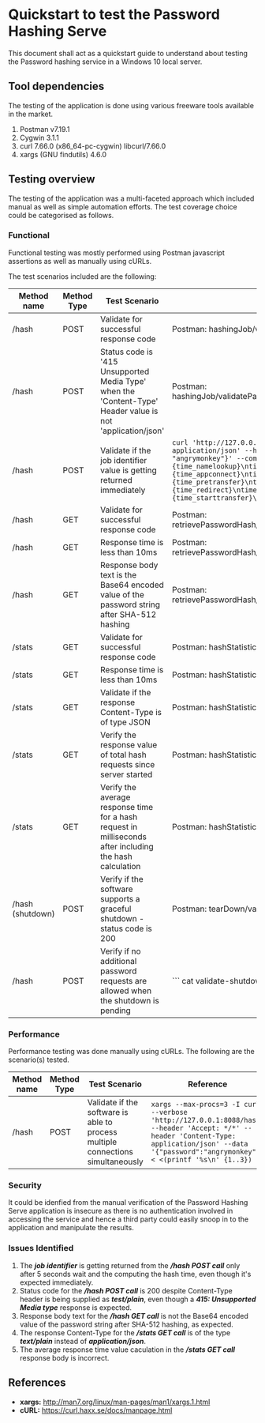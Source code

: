 # Quickstart to test the Password Hashing Serve #
This document shall act as a quickstart guide to understand about testing the Password hashing service in a Windows 10 local server.

## Tool dependencies ##
The testing of the application is done using various freeware tools available in the market.
1. Postman v7.19.1
2. Cygwin 3.1.1
3. curl 7.66.0 (x86_64-pc-cygwin) libcurl/7.66.0
4. xargs (GNU findutils) 4.6.0

## Testing overview ##
The testing of the application was a multi-faceted approach which included manual as well as simple automation efforts. The test coverage choice could be categorised as follows.

### Functional ###
Functional testing was mostly performed using Postman javascript assertions as well as manually using cURLs. 

The test scenarios included are the following:

Method name  | Method Type | Test Scenario | Reference | Test Result
------------- | ------------- | ------------- | ------------- | -------------
/hash | POST | Validate for successful response code | Postman: hashingJob/validatePasswordHashEndpointFunctionality | <span style="color:green">*Pass*</span>
/hash | POST | Status code is '415 Unsupported Media Type' when the 'Content-Type' Header value is not 'application/json' | Postman: hashingJob/validatePasswordHashEndpointForUnsupportedMediaType | <span style="color:red">*Fail*</span>
/hash | POST | Validate if the job identifier value is getting returned immediately | ``` curl 'http://127.0.0.1:8088/hash' --header 'Content-Type: application/json' --header 'Accept: */*' --data-raw '{"password": "angrymonkey"}' --compressed -s -o /dev/null -w  "\ntime_namelookup:  %{time_namelookup}\ntime_connect:  %{time_connect}\ntime_appconnect:  %{time_appconnect}\ntime_pretransfer:  %{time_pretransfer}\ntime_redirect:  %{time_redirect}\ntime_starttransfer:  %{time_starttransfer}\n__________\ntime_total:  %{time_total}\n" ``` | <span style="color:red">*Fail*</span>
/hash | GET | Validate for successful response code | Postman: retrievePasswordHash/validateHashedPasswordRetrievalEndpointFunctionality | <span style="color:green">*Pass*</span>
/hash | GET | Response time is less than 10ms | Postman: retrievePasswordHash/validateHashedPasswordRetrievalEndpointFunctionality | <span style="color:green">*Pass*</span>
/hash | GET | Response body text is the Base64 encoded value of the password string after SHA-512 hashing | Postman: retrievePasswordHash/validateHashedPasswordRetrievalEndpointFunctionality | <span style="color:red">*Fail*</span>
/stats | GET | Validate for successful response code | Postman: hashStatistics/valiateHashingStatsEndpointFunctionality | <span style="color:green">*Pass*</span>
/stats | GET | Response time is less than 10ms | Postman: hashStatistics/valiateHashingStatsEndpointFunctionality | <span style="color:green">*Pass*</span>
/stats | GET | Validate if the response Content-Type is of type JSON | Postman: hashStatistics/valiateHashingStatsEndpointFunctionality | <span style="color:red">*Fail*</span>
/stats | GET | Verify the response value of total hash requests since server started | Postman: hashStatistics/valiateHashingStatsEndpointFunctionality | <span style="color:green">*Pass*</span>
/stats | GET | Verify the average response time for a hash request in milliseconds after including the hash calculation | Postman: hashStatistics/valiateHashingStatsEndpointFunctionality | <span style="color:red">*Fail*</span>
/hash (shutdown) | POST | Verify if the software supports a graceful shutdown - status code is 200 | Postman: tearDown/validateShutdownEndpointResponseCode | <span style="color:green">*Pass*</span>
/hash | POST | Verify if no additional password requests are allowed when the shutdown is pending | ``` cat validate-shutdown-functionality | while read n; do printf "%q\n" "$n"; done | xargs --max-procs=2 -I LC bash -c LC ``` | <span style="color:green">*Pass*</span>

### Performance ###
Performance testing was done manually using cURLs. The following are the scenario(s) tested.

Method name  | Method Type | Test Scenario | Reference | Test Result
------------- | ------------- | ------------- | ------------- | -------------
/hash | POST | Validate if the software is able to process multiple connections simultaneously | ``` xargs --max-procs=3 -I curl --verbose 'http://127.0.0.1:8088/hash' --header 'Accept: */*' --header 'Content-Type: application/json' --data '{"password":"angrymonkey"}' < <(printf '%s\n' {1..3}) ``` | <span style="color:green">*Pass*</span>

### Security ###
It could be idenfied from the manual verification of the Password Hashing Serve application is insecure as there is no authentication involved in accessing the service and hence a third party could easily snoop in to the application and manipulate the results.

### Issues Identified ###
1. The ***job identifier*** is getting returned from the ***/hash POST call*** only after 5 seconds wait and the computing the hash time, even though it's expected immediately.
2. Status code for the ***/hash POST call*** is 200 despite Content-Type header is being supplied as ***test/plain***, even though a ***415: Unsupported Media type*** response is expected.
3. Response body text for the ***/hash GET call*** is not the Base64 encoded value of the password string after SHA-512 hashing, as expected.
4. The response Content-Type  for the ***/stats GET call*** is of the type ***text/plain*** instead of ***application/json***.
5. The average response time value caculation in the ***/stats GET call*** response body is incorrect.

## References
* __xargs:__  http://man7.org/linux/man-pages/man1/xargs.1.html
* __cURL:__ https://curl.haxx.se/docs/manpage.html